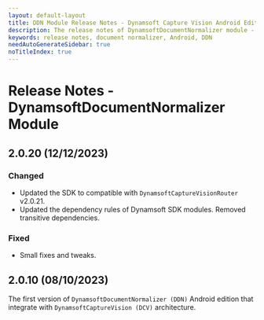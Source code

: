 ```yaml
---
layout: default-layout
title: DDN Module Release Notes - Dynamsoft Capture Vision Android Edition
description: The release notes of DynamsoftDocumentNormalizer module - Dynamsoft Capture Vision Android Edition.
keywords: release notes, document normalizer, Android, DDN
needAutoGenerateSidebar: true
noTitleIndex: true
---
```


# Release Notes - DynamsoftDocumentNormalizer Module

## 2.0.20 (12/12/2023)

### Changed

- Updated the SDK to compatible with `DynamsoftCaptureVisionRouter` v2.0.21.
- Updated the dependency rules of Dynamsoft SDK modules. Removed transitive dependencies.

### Fixed

- Small fixes and tweaks.

## 2.0.10 (08/10/2023)

The first version of `DynamsoftDocumentNormalizer (DDN)` Android edition that integrate with `DynamsoftCaptureVision (DCV)` architecture.
